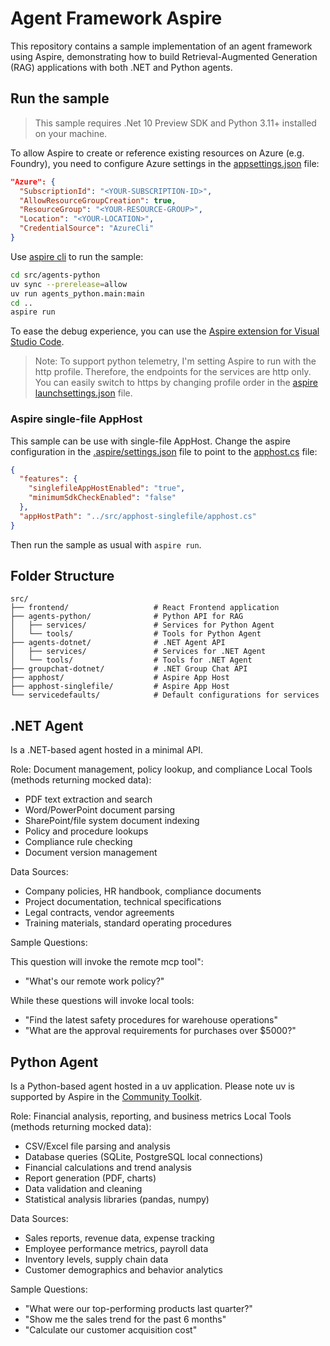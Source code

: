 # Agent Framework Aspire

This repository contains a sample implementation of an agent framework using Aspire, demonstrating how to build Retrieval-Augmented Generation (RAG) applications with both .NET and Python agents.

## Run the sample

> This sample requires .Net 10 Preview SDK and Python 3.11+ installed on your machine.

To allow Aspire to create or reference existing resources on Azure (e.g. Foundry), you need to configure Azure settings in the [appsettings.json](./src/apphost/appsettings.json) file:

```json
"Azure": {
  "SubscriptionId": "<YOUR-SUBSCRIPTION-ID>",
  "AllowResourceGroupCreation": true,
  "ResourceGroup": "<YOUR-RESOURCE-GROUP>",
  "Location": "<YOUR-LOCATION>",
  "CredentialSource": "AzureCli"
}
```

Use [aspire cli](https://learn.microsoft.com/en-us/dotnet/aspire/cli/install) to run the sample:

```bash
cd src/agents-python
uv sync --prerelease=allow
uv run agents_python.main:main
cd ..
aspire run
```

To ease the debug experience, you can use the [Aspire extension for Visual Studio Code](https://marketplace.visualstudio.com/items?itemName=microsoft-aspire.aspire-vscode#:~:text=The%20Aspire%20VS%20Code%20extension,directly%20from%20Visual%20Studio%20Code.).

> Note: To support python telemetry, I'm setting Aspire to run with the http profile. Therefore, the endpoints for the services are http only. You can easily switch to https by changing profile order in the [aspire launchsettings.json](./src/apphost/Properties/launchSettings.json) file.

### Aspire single-file AppHost

This sample can be use with single-file AppHost. Change the aspire configuration in the [.aspire/settings.json](./.aspire/settings.json) file to point to the [apphost.cs](./src/apphost-singlefile/apphost.cs) file:

```json
{
  "features": {
    "singlefileAppHostEnabled": "true",
    "minimumSdkCheckEnabled": "false"
  },
  "appHostPath": "../src/apphost-singlefile/apphost.cs"
}
```

Then run the sample as usual with `aspire run`.

## Folder Structure

```
src/
├── frontend/                   # React Frontend application
├── agents-python/              # Python API for RAG
│   ├── services/               # Services for Python Agent
│   └── tools/                  # Tools for Python Agent
├── agents-dotnet/              # .NET Agent API
│   ├── services/               # Services for .NET Agent
│   └── tools/                  # Tools for .NET Agent
├── groupchat-dotnet/           # .NET Group Chat API
├── apphost/                    # Aspire App Host
├── apphost-singlefile/         # Aspire App Host
└── servicedefaults/            # Default configurations for services
```

## .NET Agent

Is a .NET-based agent hosted in a minimal API.

Role: Document management, policy lookup, and compliance Local Tools (methods returning mocked data):

- PDF text extraction and search
- Word/PowerPoint document parsing
- SharePoint/file system document indexing
- Policy and procedure lookups
- Compliance rule checking
- Document version management

Data Sources:

- Company policies, HR handbook, compliance documents
- Project documentation, technical specifications
- Legal contracts, vendor agreements
- Training materials, standard operating procedures

Sample Questions:

This question will invoke the remote mcp tool":
- "What's our remote work policy?"

While these questions will invoke local tools:
- "Find the latest safety procedures for warehouse operations"
- "What are the approval requirements for purchases over $5000?"

## Python Agent

Is a Python-based agent hosted in a uv application. Please note uv is supported by Aspire in the [Community Toolkit](https://learn.microsoft.com/en-us/dotnet/aspire/community-toolkit/hosting-python-extensions?tabs=dotnet-cli%2Cuv).

Role: Financial analysis, reporting, and business metrics Local Tools (methods returning mocked data):

- CSV/Excel file parsing and analysis
- Database queries (SQLite, PostgreSQL local connections)
- Financial calculations and trend analysis
- Report generation (PDF, charts)
- Data validation and cleaning
- Statistical analysis libraries (pandas, numpy)

Data Sources:

- Sales reports, revenue data, expense tracking
- Employee performance metrics, payroll data
- Inventory levels, supply chain data
- Customer demographics and behavior analytics

Sample Questions:

- "What were our top-performing products last quarter?"
- "Show me the sales trend for the past 6 months"
- "Calculate our customer acquisition cost"